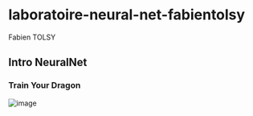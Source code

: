 # laboratoire-neural-net-fabientolsy
Fabien TOLSY  

## Intro NeuralNet

### Train Your Dragon

![image](https://user-images.githubusercontent.com/70379105/198126270-ddde4613-80af-4ea9-990f-b22c00b4bf58.png)
